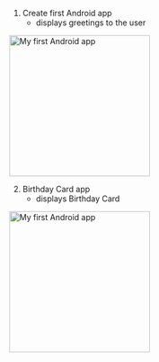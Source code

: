 1. Create first Android app
   - displays greetings to the user
<img src="https://github.com/korniykom/Android-Basics-with-Compose/assets/81708839/00b35366-b97c-4ffd-a2ee-e71b885c54f9" alt="My first Android app" width="250"/>

2. Birthday Card app
   - displays Birthday Card
<img src="https://github.com/korniykom/Android-Basics-with-Compose/assets/81708839/457d9840-2d9a-456f-9344-189f8cc74c47" alt="My first Android app" width="250"/>
